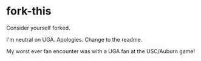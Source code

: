 # fork-this

Consider yourself forked.

I'm neutral on UGA. Apologies.
Change to the readme.

My worst ever fan encounter was with a UGA fan at the USC/Auburn game!
